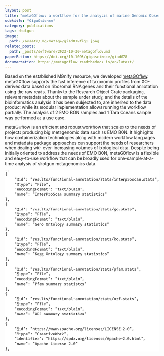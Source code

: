 ```yaml
---
layout: post
title: "metaGOflow: a workflow for the analysis of marine Genomic Observatories shotgun metagenomics data"
subtitle: "GigaScience"
category: publications
tags: shotgun
image:
  path: /assets/img/metago/giad078fig1.jpeg
related_posts:
  path: _posts/software/2023-10-30-metagoflow.md
paperButton: https://doi.org/10.1093/gigascience/giad078
documentation: https://metagoflow.readthedocs.io/en/latest/
---
```




Based on the established MGnify resource, we developed [metaGOflow](https://metagoflow.readthedocs.io/en/latest/). 
metaGOflow supports the fast inference of taxonomic profiles from GO-derived data based on ribosomal RNA genes and their functional annotation using the raw reads. Thanks to the Research Object Crate packaging, relevant metadata about the sample under study, and the details of the bioinformatics analysis it has been subjected to, are inherited to the data product while its modular implementation allows running the workflow partially. The analysis of 2 EMO BON samples and 1 Tara Oceans sample was performed as a use case.


metaGOflow is an efficient and robust workflow that scales to the needs of projects producing big metagenomic data such as EMO BON. It highlights how containerization technologies along with modern workflow languages and metadata package approaches can support the needs of researchers when dealing with ever-increasing volumes of biological data. Despite being initially oriented to address the needs of EMO BON, metaGOflow is a flexible and easy-to-use workflow that can be broadly used for one-sample-at-a-time analysis of shotgun metagenomics data.


![rocrate](assets/img/microbetag/rocrate.jpeg)

